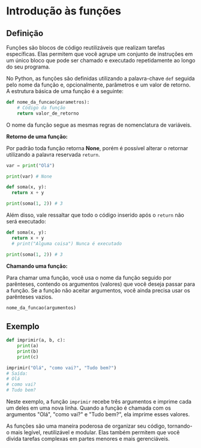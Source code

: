 # Introdução às funções

## **Definição**

Funções são blocos de código reutilizáveis que realizam tarefas específicas. Elas permitem que você agrupe um conjunto de instruções em um único bloco que pode ser chamado e executado repetidamente ao longo do seu programa.

No Python, as funções são definidas utilizando a palavra-chave `def` seguida pelo nome da função e, opcionalmente, parâmetros e um valor de retorno. A estrutura básica de uma função é a seguinte:

```python
def nome_da_funcao(parametros):
    # Código da função
    return valor_de_retorno
```

O nome da função segue as mesmas regras de nomenclatura de variáveis.


**Retorno de uma função:**

Por padrão toda função retorna **None**, porém é possível alterar o retornar utilizando a palavra reservada `return`.

```python
var = print("Olá")

print(var) # None
```

```python
def soma(x, y):
  return x + y

print(soma(1, 2)) # 3
```

Além disso, vale ressaltar que todo o código inserido após o `return` não será executado:

```python
def soma(x, y):
  return x + y
  # print("Alguma coisa") Nunca é executado

print(soma(1, 2)) # 3
```

**Chamando uma função:**

Para chamar uma função, você usa o nome da função seguido por parênteses, contendo os argumentos (valores) que você deseja passar para a função. Se a função não aceitar argumentos, você ainda precisa usar os parênteses vazios.

```python
nome_da_funcao(argumentos)
```

## **Exemplo**

```python
def imprimir(a, b, c):
    print(a)
    print(b)
    print(c)

imprimir("Olá", "como vai?", "Tudo bem?")
# Saída:
# Olá
# como vai?
# Tudo bem?
```

Neste exemplo, a função `imprimir` recebe três argumentos e imprime cada um deles em uma nova linha. Quando a função é chamada com os argumentos "Olá", "como vai?" e "Tudo bem?", ela imprime esses valores.

As funções são uma maneira poderosa de organizar seu código, tornando-o mais legível, reutilizável e modular. Elas também permitem que você divida tarefas complexas em partes menores e mais gerenciáveis.